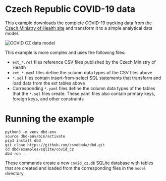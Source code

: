 # Czech Republic COVID-19 data 
This example downloads the complete COVID-19 tracking data from the [Czech Ministry of Health site](https://onemocneni-aktualne.mzcr.cz/api/v2/covid-19) 
and transform it to a simple analytical data model.  

![COVID CZ data model](https://raw.githubusercontent.com/zsvoboda/dbd/master/img/covid.cz.datamodel.png)

This example is more complex and uses the following files:

- `ext_*.ref` files reference CSV files published by the Czech Ministry of Health 
- `ext_*.yaml` files define the column data types of the CSV files above
- `*.sql` files contain insert-from-select SQL statements that transform and load data from the ext tables above
- Corresponding `*.yaml` files define the column data types of the tables that the `*.sql` files create. These yaml files also contain primary keys, foreign keys, and other constraints

# Running the example

```shell
python3 -m venv dbd-env
source dbd-env/bin/activate
pip3 install dbd
git clone https://github.com/zsvoboda/dbd.git
cd dbd/examples/sqlite/covid_cz
dbd run .  
```

These commands create a new `covid_cz.db` SQLite database with tables that are created and 
loaded from the corresponding files in the `model` directory.
